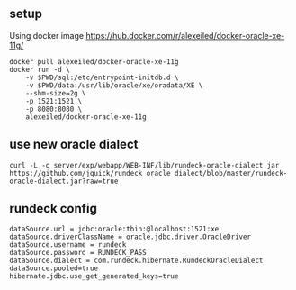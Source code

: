 ## setup

Using docker image https://hub.docker.com/r/alexeiled/docker-oracle-xe-11g/

    docker pull alexeiled/docker-oracle-xe-11g
    docker run -d \
    	-v $PWD/sql:/etc/entrypoint-initdb.d \
    	-v $PWD/data:/usr/lib/oracle/xe/oradata/XE \
    	--shm-size=2g \
    	-p 1521:1521 \
    	-p 8080:8080 \
    	alexeiled/docker-oracle-xe-11g

## use new oracle dialect

	curl -L -o server/exp/webapp/WEB-INF/lib/rundeck-oracle-dialect.jar https://github.com/jquick/rundeck_oracle_dialect/blob/master/rundeck-oracle-dialect.jar?raw=true

## rundeck config

~~~ {.properties}
dataSource.url = jdbc:oracle:thin:@localhost:1521:xe
dataSource.driverClassName = oracle.jdbc.driver.OracleDriver
dataSource.username = rundeck
dataSource.password = RUNDECK_PASS
dataSource.dialect = com.rundeck.hibernate.RundeckOracleDialect
dataSource.pooled=true
hibernate.jdbc.use_get_generated_keys=true
~~~